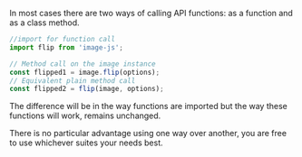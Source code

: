 In most cases there are two ways of calling API functions: as a function and as a class method.

```ts
//import for function call
import flip from 'image-js';

// Method call on the image instance
const flipped1 = image.flip(options);
// Equivalent plain method call
const flipped2 = flip(image, options);
```

The difference will be in the way functions are imported but the way these functions will work, remains unchanged.

There is no particular advantage using one way over another, you are free to use whichever suites your needs best.

